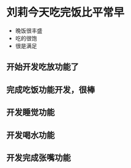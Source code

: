 # 刘莉今天吃完饭比平常早
 + 晚饭很丰盛
 + 吃的很饱
 + 很是满足
 ## 开始开发吃放功能了
 ## 完成吃饭功能开发，很棒
 ## 开发睡觉功能
 ## 开发喝水功能

 ## 开发完成张嘴功能